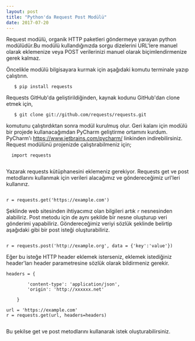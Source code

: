 ```yaml
---
layout: post
title: "Python'da Request Post Modülü"
date: 2017-07-20
---
```


   Request modülü, organik HTTP paketleri göndermeye yarayan python modülüdür.Bu modülü kullandığınızda 
sorgu dizelerini URL'lere manuel olarak eklemenize veya POST verilerinizi manuel olarak biçimlendirmenize gerek kalmaz.
   
   Öncelikle modülü bilgisayara kurmak için aşağıdaki komutu terminale yazıp çalıştırın.
```
   $ pip install requests
```
   Requests GitHub'da geliştirildiğinden, kaynak kodunu GitHub'dan clone etmek için,
   
```
   $ git clone git://github.com/requests/requests.git
```

komutunu çalıştırdıktan sonra modül kurulmuş olur. Geri kalanı için modülü bir projede kullanacağımdan PyCharm geliştirme ortamını kurdum.
PyCharm'ı https://www.jetbrains.com/pycharm/ linkinden indirebilirsiniz.
   Request modülünü projenizde çalıştırabilmeniz için;
```
  import requests
    
```
Yazarak requests kütüphanesini eklemeniz gerekiyor.
Requests get ve post metodlarını kullanmak için verileri alacağımız ve göndereceğimiz url'leri kullanırız.

``` 

r = requests.get('https://example.com')

```
Şeklinde web sitesinden ihtiyacımız olan bilgileri artık ``r`` nesnesinden alabiliriz.
Post metodu için de aynı şekilde bir nesne oluşturup veri gönderimi yapabiliriz. Göndereceğimiz veriyi sözlük şeklinde
belirtip aşağıdaki gibi bir post isteği oluşturabiliriz.

```

r = requests.post('http://example.org', data = {'key':'value'})

```
Eğer bu isteğe HTTP header eklemek isterseniz, eklemek istediğiniz header'ları header parametresine sözlük olarak bildirmeniz gerekir.
```
headers = {

        'content-type': 'application/json',
        'origin': 'http://xxxxxx.net'

    }

url = 'https://example.com'
r = requests.get(url, headers=headers)
    

```
Bu şekilse get ve post metodlarını kullanarak istek oluşturabilirsiniz.


